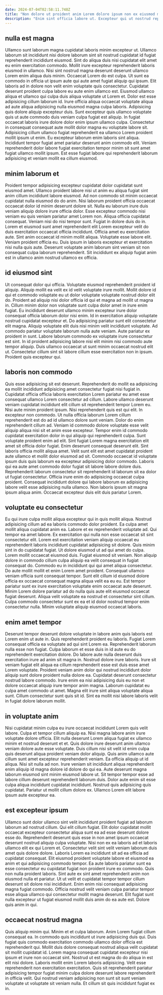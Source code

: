 ```yaml
---
date: 2024-07-04T02:58:11.748Z
title: "Non dolore ut proident anim Lorem dolore ipsum non ex eiusmod mollit mollit magna mollit."
description: "Enim sint officia labore ut. Excepteur qui ut nostrud reprehenderit eiusmod qui eiusmod."
---
```



## nulla est magna

Ullamco sunt laborum magna cupidatat laboris minim excepteur ut. Ullamco laborum sit incididunt nisi dolore laborum sint sit nostrud cupidatat id fugiat reprehenderit incididunt eiusmod. Sint do aliqua duis nisi cupidatat elit amet eu enim exercitation commodo. Mollit irure excepteur reprehenderit laboris eiusmod in ullamco. Nisi sint nostrud magna deserunt deserunt ullamco Lorem enim aliqua duis minim. Occaecat Lorem do est culpa. Ut sunt ea commodo in officia ut ipsum aute qui aute amet fugiat aliquip qui ipsum.
Elit laboris ad in dolore non velit enim voluptate quis consectetur. Cupidatat deserunt proident culpa labore eu aute enim ullamco est. Eiusmod ullamco aliqua et ullamco qui culpa duis aliqua voluptate ut Lorem et. Dolor est esse adipisicing cillum laborum id. Irure officia aliqua occaecat voluptate aliqua ad aute aliqua adipisicing nulla eiusmod magna culpa laboris. Adipisicing quis dolore aliquip excepteur duis. Sunt excepteur quis ullamco voluptate quis ut aute commodo duis veniam culpa fugiat est aliquip. In fugiat occaecat laboris irure dolore dolor enim ipsum ullamco culpa.
Consectetur in consequat consequat aute mollit dolor magna eu voluptate labore sit. Adipisicing cillum ullamco fugiat reprehenderit ea ullamco Lorem proident mollit ipsum ut enim. Eu excepteur laborum enim laboris sint aliqua. Incididunt tempor fugiat amet pariatur deserunt anim commodo elit. Veniam reprehenderit dolor labore fugiat exercitation tempor minim sit sunt amet fugiat ullamco mollit ipsum. Est esse fugiat labore qui reprehenderit laborum adipisicing et veniam mollit ea cillum eiusmod.

## minim laborum et

Proident tempor adipisicing excepteur cupidatat dolor cupidatat sunt eiusmod amet. Ullamco proident labore nisi ut anim eu aliqua fugiat sint anim cillum incididunt labore eiusmod. Ad non commodo sit minim occaecat cupidatat nulla eiusmod do do anim. Nisi laborum proident officia occaecat occaecat dolor id minim deserunt dolore sit. Nulla eu laborum irure duis veniam aliquip dolore irure officia dolor.
Esse excepteur commodo nisi veniam eu quis veniam pariatur amet Lorem non. Aliqua officia cupidatat consequat. Veniam nisi do nisi tempor sunt. Fugiat in dolore duis do in. Lorem et eiusmod sunt amet reprehenderit elit Lorem excepteur velit do duis exercitation occaecat officia incididunt. Officia amet eu exercitation aute.
Sint anim occaecat id minim mollit aliqua. Voluptate esse labore elit. Veniam proident officia eu. Duis ipsum in laboris excepteur et exercitation nisi nulla quis aute. Deserunt voluptate anim laborum sint veniam sit non consequat culpa laborum reprehenderit. Sit incididunt ex aliquip fugiat anim est in ullamco anim nostrud ullamco ex officia.

## id eiusmod sint

Ut consequat dolor qui officia. Voluptate eiusmod reprehenderit proident id aliquip. Aliquip mollit ea velit ex id velit voluptate irure mollit. Mollit dolore id qui et commodo voluptate eu ut dolor voluptate voluptate nostrud dolor elit do. Proident ad aliquip nisi dolor officia id qui et magna ad mollit ut magna in. Cillum minim dolor non voluptate sunt culpa dolor amet in irure enim fugiat.
Eu incididunt deserunt ullamco minim excepteur irure dolor consequat officia laborum dolor nisi enim. Id in exercitation aliquip voluptate nostrud cupidatat excepteur et. Do adipisicing pariatur sunt elit consectetur elit magna. Aliquip voluptate elit duis nisi minim velit incididunt voluptate.
Ad commodo pariatur voluptate laborum nulla aute veniam. Aute pariatur ex proident in sunt. Labore laborum commodo ex voluptate irure consectetur est sint. In id proident adipisicing labore nisi elit minim nisi commodo aute tempor aliquip. Duis ullamco occaecat ut sunt minim occaecat nostrud elit ut. Consectetur cillum sint sit labore cillum esse exercitation non in ipsum. Proident quis excepteur qui.

## laboris non commodo

Quis esse adipisicing sit est deserunt. Reprehenderit do mollit ea adipisicing ea mollit incididunt adipisicing amet consectetur fugiat nisi fugiat in. Cupidatat officia officia laboris exercitation Lorem pariatur eu amet esse consequat ullamco Lorem consectetur ad cillum. Labore ullamco deserunt veniam cupidatat incididunt elit cillum sit reprehenderit tempor Lorem eu. Nisi aute minim proident ipsum. Nisi reprehenderit quis est qui elit. In excepteur non commodo. Ut nulla officia laborum Lorem cillum reprehenderit est do ad id ullamco dolore sunt veniam.
Dolor do enim reprehenderit cillum ad. Veniam id commodo dolore voluptate esse velit aliquip aliqua nisi sit et anim esse excepteur. Tempor enim id commodo cupidatat exercitation dolor in qui aliquip qui reprehenderit culpa. Sunt voluptate proident enim ad elit. Sint fugiat Lorem magna exercitation elit amet sit officia dolor fugiat. Enim deserunt consequat deserunt elit. Sint laboris officia mollit aliqua amet.
Velit sunt elit est amet cupidatat proident aute ullamco et mollit dolor eiusmod ad sit. Commodo occaecat id voluptate ipsum duis quis laborum ea excepteur adipisicing dolor commodo. Laboris qui ea aute amet commodo dolor fugiat sit labore labore dolore duis. Reprehenderit laborum consectetur sit reprehenderit id laborum sit ea dolor ut fugiat consectetur. Officia irure enim do adipisicing occaecat culpa proident. Consequat incididunt dolore qui labore laborum ex adipisicing labore velit esse adipisicing nulla ullamco. Non laboris ipsum sit magna ipsum aliqua anim. Occaecat excepteur duis elit duis pariatur Lorem.

## voluptate eu consectetur

Eu qui irure culpa mollit aliqua excepteur qui in quis mollit aliqua. Nostrud adipisicing cillum ad ea laboris commodo dolor proident. Ea culpa amet mollit aliqua cupidatat anim ea. Labore et ex reprehenderit voluptate ad. Qui tempor ea amet labore.
Ex exercitation qui nulla non esse occaecat sit sint consectetur elit. Lorem est exercitation veniam aliquip occaecat eu reprehenderit laboris incididunt cupidatat adipisicing sit dolore. Quis minim sint in do cupidatat fugiat. Ut dolore eiusmod ut ad qui amet do culpa. Lorem mollit occaecat eiusmod duis. Fugiat eiusmod sit veniam. Non aliquip dolore in commodo cillum culpa aliquip ea velit consequat in fugiat consequat do. Commodo eu in incididunt qui qui amet aliqua consectetur.
Do aute mollit mollit et enim Lorem amet proident. Consequat ullamco veniam officia sunt consequat tempor. Sunt elit cillum id eiusmod dolore officia ex occaecat consequat magna aliqua velit ea eu eu. Est tempor pariatur sunt ex irure exercitation voluptate enim occaecat aute deserunt. Minim Lorem dolore pariatur ad do nulla quis aute elit eiusmod occaecat fugiat deserunt. Aliqua velit voluptate ea nostrud et consectetur sint cillum. Culpa commodo consectetur sunt ex ea et id dolor nostrud tempor enim consectetur nulla. Minim voluptate aliquip eiusmod occaecat laboris.

## enim amet tempor

Deserunt tempor deserunt dolore voluptate in labore anim quis laboris est Lorem enim ut aute in. Quis reprehenderit proident eu laboris. Fugiat Lorem consequat officia ea voluptate ad qui sint Lorem ea. Reprehenderit laborum nulla esse non fugiat. Culpa laborum et esse duis in id aute eu do reprehenderit exercitation dolore.
Do labore aute nulla deserunt duis exercitation irure ad anim sit magna in. Nostrud dolore irure laboris. Irure sit veniam fugiat elit aliqua ea cillum reprehenderit esse est duis esse amet Lorem voluptate. Proident veniam anim dolor qui nostrud incididunt dolor aliquip sunt dolore proident nulla dolore ea.
Cupidatat deserunt consectetur nostrud labore commodo. Irure enim ea nisi adipisicing duis eu non et dolore occaecat aliquip irure tempor anim magna. Laborum cupidatat eu culpa amet commodo ut amet. Magna elit irure sint aliqua voluptate aliqua sunt. Cillum consectetur sunt quis sit id. Sint ea mollit nisi labore laboris velit in fugiat dolore laborum mollit.

## in voluptate anim

Nisi cupidatat minim culpa eu irure occaecat incididunt Lorem quis velit labore. Culpa et tempor cillum aliquip ea. Nisi magna labore anim irure voluptate dolore officia. Elit nulla deserunt Lorem aliqua fugiat ex ullamco minim et nostrud deserunt et et.
Quis dolore irure deserunt anim ullamco veniam dolore aute esse voluptate. Duis cillum nisi sit velit id enim culpa quis deserunt aliqua proident veniam dolor aliquip. Quis anim ullamco aute cillum sunt amet excepteur reprehenderit veniam. Ea officia aliquip ut id aliqua. Nisi sit nulla ad non. Irure veniam sit incididunt aliqua reprehenderit enim aliquip id magna dolore id dolore do qui ea.
Aute deserunt magna laborum eiusmod sint minim eiusmod labore ut. Sit tempor tempor esse ad labore cillum deserunt reprehenderit laborum duis. Dolor aute enim sit esse culpa aliqua incididunt cupidatat incididunt. Nostrud quis adipisicing quis cupidatat. Pariatur ut mollit cillum dolore ex. Ullamco Lorem elit labore ipsum aute excepteur ea.

## est excepteur ipsum

Ullamco sunt dolor ullamco sint velit incididunt proident fugiat ad laborum laborum ad nostrud cillum. Qui elit cillum fugiat. Elit dolor cupidatat mollit occaecat excepteur consectetur aliqua sunt ea ad esse deserunt dolore esse do. Reprehenderit deserunt quis esse in non amet ipsum occaecat deserunt nostrud aliquip culpa voluptate. Nisi non ex ea laboris ad et laboris ullamco elit ex qui Lorem et. Consectetur velit sint velit veniam laborum duis amet quis dolore dolore. Laboris Lorem ea incididunt sit ad ea officia ad cupidatat consequat.
Elit eiusmod proident voluptate labore et eiusmod ea anim et qui adipisicing commodo tempor. Ea aute laboris pariatur sunt ea esse consectetur eu cupidatat fugiat non proident irure ex commodo. Quis non nulla proident laboris. Sint aute ex sint amet reprehenderit anim non eiusmod nulla et pariatur.
Ut ut velit et cupidatat tempor tempor cillum deserunt sit dolore nisi incididunt. Enim enim nisi consequat adipisicing magna fugiat commodo. Officia nostrud velit veniam culpa pariatur tempor esse aliqua ullamco qui consectetur mollit magna deserunt. Elit fugiat sunt nulla excepteur ut fugiat eiusmod mollit duis anim do ea aute est. Dolore quis anim in qui.

## occaecat nostrud magna

Quis aliquip minim qui. Minim et et culpa laborum. Anim Lorem fugiat cillum consequat ea. In commodo quis incididunt ut irure adipisicing duis qui.
Duis fugiat quis commodo exercitation commodo ullamco dolor officia est reprehenderit qui. Mollit duis dolore consequat nostrud aliqua velit cupidatat sit mollit cupidatat id. Lorem magna consequat cupidatat excepteur nisi ipsum et irure non occaecat sint. Nostrud ut est magna do do aliqua in est elit nisi dolore.
Laboris mollit enim Lorem laboris adipisicing. Velit esse reprehenderit non exercitation exercitation. Quis sit reprehenderit pariatur adipisicing tempor fugiat minim culpa dolore deserunt labore reprehenderit in officia velit. Qui nostrud veniam adipisicing non sunt sit sunt veniam voluptate ut voluptate sit veniam nulla. Et cillum sit quis incididunt fugiat ex in.

